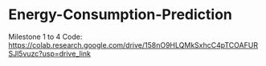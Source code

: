 # Energy-Consumption-Prediction

Milestone 1 to 4 Code:
https://colab.research.google.com/drive/158nO9HLQMkSxhcC4pTCOAFURSJl5vuzc?usp=drive_link

